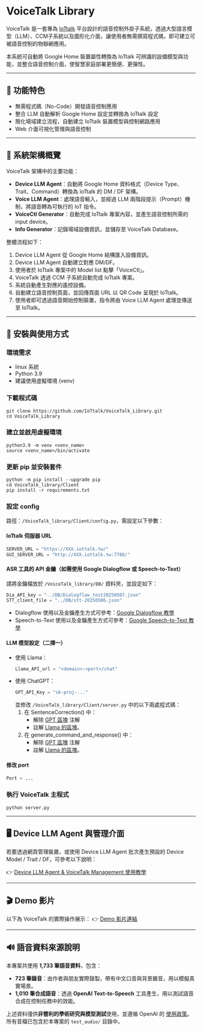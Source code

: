 # VoiceTalk Library

VoiceTalk 是一套專為 [IoTtalk](https://github.com/IoTtalk/IoTtalk-py) 平台設計的語音控制外掛子系統，透過大型語言模型（LLM）、CCM子系統以及圖形化介面，讓使用者無需撰寫程式碼，即可建立可被語音控制的物聯網應用。 

本系統可自動將 Google Home 裝置屬性轉換為 IoTtalk 可辨識的設備模型與功能，並整合語音控制介面，使智慧家庭部署更簡便、更彈性。

---

## 🔧 功能特色

- 無需程式碼（No-Code）開發語音控制應用
- 整合 LLM 自動解析 Google Home 設定並轉換為 IoTtalk 設定
- 簡化場域建立流程，自動建立 IoTtalk 裝置模型與控制網路應用
- Web 介面可視化管理與語音控制

---

## 📐 系統架構概覽

VoiceTalk 架構中的主要功能：

- **Device LLM Agent**：自動將 Google Home 資料格式（Device Type、Trait、Command）轉換為 IoTtalk 的 DM / DF 架構。
- **Voice LLM Agent**：處理語音輸入，並經過 LLM 兩階段提示（Prompt）機制，將語音轉為可執行的 IoT 指令。
- **VoiceCtl Generator**：自動完成 IoTtalk 專案內容，並產生語音控制所需的 input device。
- **Info Generator**：記錄場域設備資訊，並儲存至 VoiceTalk Database。

整體流程如下：
1. Device LLM Agent 從 Google Home 結構匯入設備資訊。
2. Device LLM Agent 自動建立對應 DM/DF。
3. 使用者於 IoTtalk 專案中的 Model list 點擊「VoiceCtl」。
4. VoiceTalk 透過 CCM 子系統自動完成 IoTtalk 專案。
5. 系統自動產生對應的遙控設備。
6. 自動建立語音控制頁面，並回傳頁面 URL 以 QR Code 呈現於 IoTtalk。
7. 使用者即可透過語音開始控制裝置，指令將由 Voice LLM Agent 處理並傳送至 IoTtalk。

---

## 🧰 安裝與使用方式

### 環境需求

- linux 系統
- Python 3.9
- 建議使用虛擬環境 (venv)


### 下載程式碼

```bash=
git clone https://github.com/IoTtalk/VoiceTalk_Library.git
cd VoiceTalk_Library
```

### 建立並啟用虛擬環境

```bash=
python3.9 -m venv <venv_name>
source <venv_name>/bin/activate
```

### 更新 pip 並安裝套件

```bash=
python -m pip install --upgrade pip
cd VoiceTalk_library/Client
pip install -r requirements.txt
```

### 設定 config

路徑：`/VoiceTalk_library/Client/config.py`，需設定以下參數：

#### IoTtalk 伺服器 URL

```python
SERVER_URL = "https://XXX.iottalk.tw/"
GUI_SERVER_URL = "http://XXX.iottalk.tw:7788/"
```

#### ASR 工具的 API 金鑰（如需使用 Google Dialogflow 或 Speech-to-Text）
請將金鑰檔放於 `/VoiceTalk_library/DB/` 資料夾，並設定如下：
```python
Dia_API_key = "../DB/Dialogflow_test20250507.json"
STT_client_file = "../DB/stt-20250506.json"
```

- Dialogflow 使用以及金鑰產生方式可參考：[Google Dialogflow 教學](https://hackmd.io/@kiriku0825/rJp3vwdbgl)
- Speech-to-Text 使用以及金鑰產生方式可參考：[Google Speech-to-Text 教學](https://hackmd.io/@kiriku0825/ryd5SDuWlx)


#### LLM 模型設定（二擇一）
- 使用 Llama：
    ```python
    Llama_API_url = "<domain>:<port>/chat"
    ```
- 使用 ChatGPT：
    ```python
    GPT_API_Key = "sk-proj-..."
    ```
    並修改 `/VoiceTalk_library/Client/server.py` 中的以下兩處程式碼：
    1. 在 SentenceCorrection() 中：
        - 解除 [GPT 區塊](https://github.com/IoTtalk/VoiceTalk_Library/blob/f3007a5f014ba476542d88b1043148db46d7c72e/VoiceTalk_library/Client/server.py#L433~L434) 注解
        - 註解 [Llama 的區塊](https://github.com/IoTtalk/VoiceTalk_Library/blob/f3007a5f014ba476542d88b1043148db46d7c72e/VoiceTalk_library/Client/server.py#L437~L438)。
    2. 在 generate_command_and_response() 中：
        - 解除 [GPT 區塊](https://github.com/IoTtalk/VoiceTalk_Library/blob/f3007a5f014ba476542d88b1043148db46d7c72e/VoiceTalk_library/Client/server.py#L274~L275) 注解
        - 註解 [Llama 的區塊](https://github.com/IoTtalk/VoiceTalk_Library/blob/f3007a5f014ba476542d88b1043148db46d7c72e/VoiceTalk_library/Client/server.py#L279)。
    
#### 修改 port
```python
Port = ...
```

### 執行 VoiceTalk 主程式

```bash
python server.py
```
---

## 🖥️ Device LLM Agent 與管理介面

若要透過網頁管理裝置，或使用 Device LLM Agent 批次產生預設的 Device Model / Trait / DF，可參考以下說明：

👉 [Device LLM Agent & VoiceTalk Management 使用教學](https://hackmd.io/@claireshen/S1d9EOKbgx)

---

## 🎬 Demo 影片

以下為 VoiceTalk 的實際操作展示：
👉 [Demo 影片連結](https://youtu.be/Ib2J3VtBXIw)

---

## 🔊 語音資料來源說明

本專案共使用 **1,733 筆語音資料**，包含：

- **723 筆錄音**：由作者與朋友實際錄製，帶有中文口音與背景雜音，用以模擬真實場景。
- **1,010 筆合成語音**：透過 **OpenAI Text-to-Speech** 工具產生，用以測試語音合成在控制任務中的效能。

上述資料僅供**非營利的學術研究與模型測試**使用，並遵循 OpenAI 的 [使用政策](https://openai.com/policies/terms-of-use)。所有音檔已包含於本專案的 `test_audio/` 目錄中。